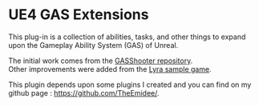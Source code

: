 # UE4 GAS Extensions

This plug-in is a collection of abilities, tasks, and other things to expand upon the Gameplay Ability System (GAS) of Unreal.

The initial work comes from the [GASShooter repository](https://github.com/tranek/GASShooter). \
Other improvements were added from the [Lyra sample game](https://docs.unrealengine.com/5.0/en-US/lyra-sample-game-in-unreal-engine/).

This plugin depends upon some plugins I created and you can find on my github page : https://github.com/TheEmidee/.